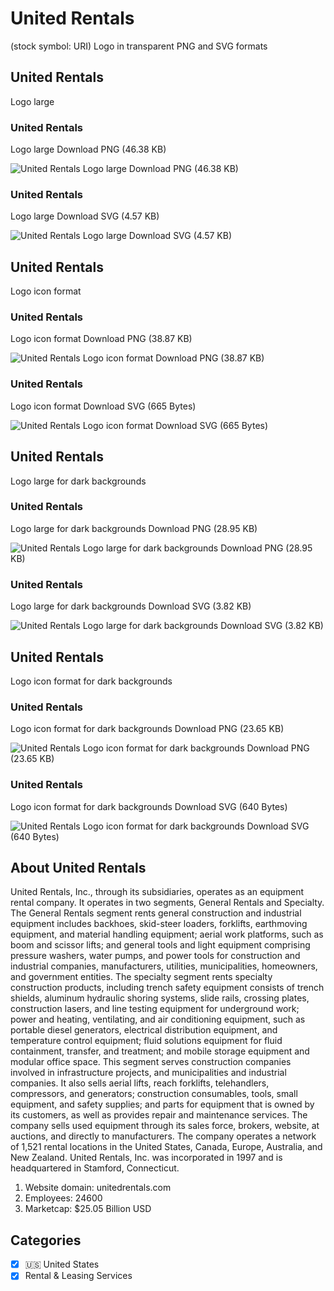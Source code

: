 # United Rentals
 (stock symbol: URI) Logo in transparent PNG and SVG formats

## United Rentals
 Logo large

### United Rentals
 Logo large Download PNG (46.38 KB)

![United Rentals
 Logo large Download PNG (46.38 KB)](/img/orig/URI_BIG-14770132.png)

### United Rentals
 Logo large Download SVG (4.57 KB)

![United Rentals
 Logo large Download SVG (4.57 KB)](/img/orig/URI_BIG-c7dc2750.svg)

## United Rentals
 Logo icon format

### United Rentals
 Logo icon format Download PNG (38.87 KB)

![United Rentals
 Logo icon format Download PNG (38.87 KB)](/img/orig/URI-afdee308.png)

### United Rentals
 Logo icon format Download SVG (665 Bytes)

![United Rentals
 Logo icon format Download SVG (665 Bytes)](/img/orig/URI-2fea38a0.svg)

## United Rentals
 Logo large for dark backgrounds

### United Rentals
 Logo large for dark backgrounds Download PNG (28.95 KB)

![United Rentals
 Logo large for dark backgrounds Download PNG (28.95 KB)](/img/orig/URI_BIG.D-3a4ce70c.png)

### United Rentals
 Logo large for dark backgrounds Download SVG (3.82 KB)

![United Rentals
 Logo large for dark backgrounds Download SVG (3.82 KB)](/img/orig/URI_BIG.D-7d192547.svg)

## United Rentals
 Logo icon format for dark backgrounds

### United Rentals
 Logo icon format for dark backgrounds Download PNG (23.65 KB)

![United Rentals
 Logo icon format for dark backgrounds Download PNG (23.65 KB)](/img/orig/URI.D-9953fa91.png)

### United Rentals
 Logo icon format for dark backgrounds Download SVG (640 Bytes)

![United Rentals
 Logo icon format for dark backgrounds Download SVG (640 Bytes)](/img/orig/URI.D-aa080186.svg)

## About United Rentals


United Rentals, Inc., through its subsidiaries, operates as an equipment rental company. It operates in two segments, General Rentals and Specialty. The General Rentals segment rents general construction and industrial equipment includes backhoes, skid-steer loaders, forklifts, earthmoving equipment, and material handling equipment; aerial work platforms, such as boom and scissor lifts; and general tools and light equipment comprising pressure washers, water pumps, and power tools for construction and industrial companies, manufacturers, utilities, municipalities, homeowners, and government entities. The specialty segment rents specialty construction products, including trench safety equipment consists of trench shields, aluminum hydraulic shoring systems, slide rails, crossing plates, construction lasers, and line testing equipment for underground work; power and heating, ventilating, and air conditioning equipment, such as portable diesel generators, electrical distribution equipment, and temperature control equipment; fluid solutions equipment for fluid containment, transfer, and treatment; and mobile storage equipment and modular office space. This segment serves construction companies involved in infrastructure projects, and municipalities and industrial companies. It also sells aerial lifts, reach forklifts, telehandlers, compressors, and generators; construction consumables, tools, small equipment, and safety supplies; and parts for equipment that is owned by its customers, as well as provides repair and maintenance services. The company sells used equipment through its sales force, brokers, website, at auctions, and directly to manufacturers. The company operates a network of 1,521 rental locations in the United States, Canada, Europe, Australia, and New Zealand. United Rentals, Inc. was incorporated in 1997 and is headquartered in Stamford, Connecticut.

1. Website domain: unitedrentals.com
2. Employees: 24600
3. Marketcap: $25.05 Billion USD


## Categories
- [x] 🇺🇸 United States
- [x] Rental & Leasing Services
